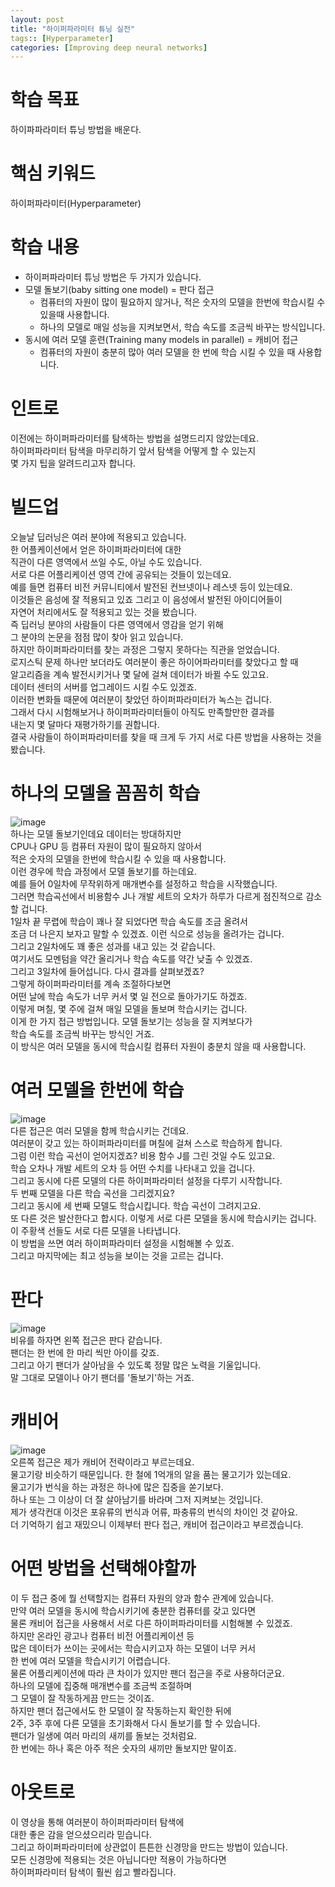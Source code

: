 ```yaml
---
layout: post
title: "하이퍼파라미터 튜닝 실전"
tags:: [Hyperparameter]
categories: [Improving deep neural networks]
---
```


# 학습 목표
하이파파라미터 튜닝 방법을 배운다.

# 핵심 키워드
하이퍼파라미터(Hyperparameter)

# 학습 내용
* 하이퍼파라미터 튜닝 방법은 두 가지가 있습니다.
* 모델 돌보기(baby sitting one model) = 판다 접근
  - 컴퓨터의 자원이 많이 필요하지 않거나, 적은 숫자의 모델을 한번에 학습시킬 수 있을때 사용합니다.
  - 하나의 모델로 매일 성능을 지켜보면서, 학습 속도를 조금씩 바꾸는 방식입니다.
* 동시에 여러 모델 훈련(Training many models in parallel) = 캐비어 접근
  - 컴퓨터의 자원이 충분히 많아 여러 모델을 한 번에 학습 시킬 수 있을 때 사용합니다.
  
# 인트로
이전에는 하이퍼파라미터를 탐색하는 방법을 설명드리지 않았는데요.        
하이퍼파라미터 탐색을 마무리하기 앞서 탐색을 어떻게 할 수 있는지        
몇 가지 팁을 알려드리고자 합니다.          

# 빌드업
오늘날 딥러닝은 여러 분야에 적용되고 있습니다.         
한 어플케이션에서 얻은 하이퍼파라미터에 대한           
직관이 다른 영역에서 쓰일 수도, 아닐 수도 있습니다.             
서로 다른 어플리케이션 영역 간에 공유되는 것들이 있는데요.             
예를 들면 컴퓨터 비전 커뮤니티에서 발전된 컨브넷이나 레스넷 등이 있는데요.            
이것들은 음성에 잘 적용되고 있죠 그리고 이 음성에서 발전된 아이디어들이          
자연어 처리에서도 잘 적용되고 있는 것을 봤습니다.            
즉 딥러닝 분야의 사람들이 다른 영역에서 영감을 얻기 위해         
그 분야의 논문을 점점 많이 찾아 읽고 있습니다.              
하지만 하이퍼파라미터를 찾는 과정은 그렇지 못하다는 직관을 얻었습니다.             
로지스틱 문제 하나만 보더라도 여러분이 좋은 하이어파라미터를 찾았다고 할 때            
알고리즘을 계속 발전시키거나 몇 달에 걸쳐 데이터가 바뀔 수도 있고요.            
데이터 센터의 서버를 업그레이드 시킬 수도 있겠죠.           
이러한 변화들 때문에 여러분이 찾았던 하이퍼파라미터가 녹스는 겁니다.             
그래서 다시 시험해보거나 하이퍼파라미터들이 아직도 만족할만한 결과를           
내는지 몇 달마다 재평가하기를 권합니다.             
결국 사람들이 하이퍼파라미터를 찾을 때 크게 두 가지 서로 다른 방법을 사용하는 것을 봤습니다.         

# 하나의 모델을 꼼꼼히 학습
![image](https://user-images.githubusercontent.com/50114210/65826381-f5fa5c80-e2be-11e9-965b-6e0a2b122aea.png)          
하나는 모델 돌보기인데요 데이터는 방대하지만             
CPU나 GPU 등 컴퓨터 자원이 많이 필요하지 않아서               
적은 숫자의 모델을 한번에 학습시킬 수 있을 때 사용합니다.              
이런 경우에 학습 과정에서 모델 돌보기를 하는데요.             
예를 들어 0일차에 무작위하게 매개변수를 설정하고 학습을 시작했습니다.           
그러면 학습곡선에서 비용함수 J나 개발 세트의 오차가 하루가 다르게 점진적으로 감소할 겁니다.         
1일차 끝 무렵에 학습이 꽤나 잘 되었다면 학습 속도를 조금 올려서        
조금 더 나은지 보자고 말할 수 있겠죠. 이런 식으로 성능을 올려가는 겁니다.          
그리고 2일차에도 꽤 좋은 성과를 내고 있는 것 같습니다.         
여기서도 모멘텀을 약간 올리거나 학습 속도를 약간 낮출 수 있겠죠.         
그리고 3일차에 들어섭니다. 다시 결과를 살펴보겠죠?            
그렇게 하이퍼파라미터를 계속 조절하다보면          
어떤 날에 학습 속도가 너무 커서 몇 일 전으로 돌아가기도 하겠죠.          
이렇게 며칠, 몇 주에 걸쳐 매일 모델을 돌보며 학습시키는 겁니다.         
이게 한 가지 접근 방법입니다. 모델 돌보기는 성능을 잘 지켜보다가          
학습 속도를 조금씩 바꾸는 방식인 거죠.             
이 방식은 여러 모델을 동시에 학습시킬 컴퓨터 자원이 충분치 않을 때 사용합니다.           

# 여러 모델을 한번에 학습
![image](https://user-images.githubusercontent.com/50114210/65826386-07dbff80-e2bf-11e9-90fd-f9db207ad51a.png)          
다른 접근은 여러 모델을 함께 학습시키는 건데요.          
여러분이 갖고 있는 하이퍼파라미터를 며칠에 걸쳐 스스로 학습하게 합니다.          
그럼 이런 학습 곡선이 얻어지겠죠? 비용 함수 J를 그린 것일 수도 있고요.          
학습 오차나 개발 세트의 오차 등 어떤 수치를 나타내고 있을 겁니다.            
그리고 동시에 다른 모델의 다른 하이퍼파라미터 설정을 다루기 시작합니다.            
두 번째 모델을 다른 학습 곡선을 그리겠지요?         
그리고 동시에 세 번째 모델도 학습시킵니다. 학습 곡선이 그려지고요.          
또 다른 것은 발산한다고 합시다. 이렇게 서로 다른 모델을 동시에 학습시키는 겁니다.            
이 주황색 선들도 서로 다른 모델을 나타냅니다.            
이 방법을 쓰면 여러 하이퍼파라미터 설정을 시험해볼 수 있죠.             
그리고 마지막에는 최고 성능을 보이는 것을 고르는 겁니다.           

# 판다
![image](https://user-images.githubusercontent.com/50114210/65826388-10343a80-e2bf-11e9-9dd6-d229529caec8.png)          
비유를 하자면 왼쪽 접근은 판다 같습니다.        
팬더는 한 번에 한 마리 씩만 아이를 갖죠.          
그리고 아기 팬더가 살아남을 수 있도록 정말 많은 노력을 기울입니다.            
말 그대로 모델이나 아기 팬더를 '돌보기'하는 거죠.        

# 캐비어
![image](https://user-images.githubusercontent.com/50114210/65826393-1cb89300-e2bf-11e9-9020-285e6059a1f8.png)          
오른쪽 접근은 제가 캐비어 전략이라고 부르는데요.          
물고기랑 비슷하기 때문입니다. 한 철에 1억개의 알을 품는 물고기가 있는데요.          
물고기가 번식을 하는 과정은 하나에 많은 집중을 쏟기보다.          
하나 또는 그 이상이 더 잘 살아남기를 바라며 그저 지켜보는 것입니다.         
제가 생각컨대 이것은 포유류의 번식과 어류, 파충류의 번식의 차이인 것 같아요.           
더 기억하기 쉽고 재밌으니 이제부터 판다 접근, 캐비어 접근이라고 부르겠습니다.         

# 어떤 방법을 선택해야할까
이 두 접근 중에 뭘 선택할지는 컴퓨터 자원의 양과 함수 관계에 있습니다.           
만약 여러 모델을 동시에 학습시키기에 충분한 컴퓨터를 갖고 있다면          
물론 캐비어 접근을 사용해서 서로 다른 하이퍼파라미터를 시험해볼 수 있겠죠.         
하지만 온라인 광고나 컴퓨터 비전 어플리케이션 등           
많은 데이터가 쓰이는 곳에서는 학습시키고자 하는 모델이 너무 커서          
한 번에 여러 모델을 학습시키기 어렵습니다.          
물론 어플리케이션에 따라 큰 차이가 있지만 팬더 접근을 주로 사용하더군요.           
하나의 모델에 집중해 매개변수를 조금씩 조절하며           
그 모델이 잘 작동하게끔 만드는 것이죠.          
하지만 팬더 접근에서도 한 모델이 잘 작동하는지 확인한 뒤에         
2주, 3주 후에 다른 모델을 초기화해서 다시 돌보기를 할 수 있습니다.          
팬더가 일생에 여러 마리의 새끼를 돌보는 것처럼요.            
한 번에는 하나 혹은 아주 적은 숫자의 새끼만 돌보지만 말이죠.             

# 아웃트로
이 영상을 통해 여러분이 하이퍼파라미터 탐색에        
대한 좋은 감을 얻으셨으리라 믿습니다.             
그리고 하이퍼파라미터에 상관없이 튼튼한 신경망을 만드는 방법이 있습니다.           
모든 신경망에 적용되는 것은 아닙니다만 적용이 가능하다면          
하이퍼파라미터 탐색이 훨씬 쉽고 빨라집니다.           

